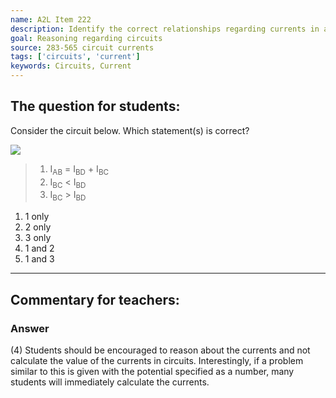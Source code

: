 ```yaml
---
name: A2L Item 222
description: Identify the correct relationships regarding currents in a circuit.
goal: Reasoning regarding circuits
source: 283-565 circuit currents
tags: ['circuits', 'current']
keywords: Circuits, Current
---
```


## The question for students:

Consider the circuit below.  Which statement(s) is correct?<div
class="img-center"><img src="/files/Item222_fig1.gif" /></div>
<blockquote> <ol type="1"> <li>I<sub>AB</sub> = I<sub>BD</sub> +
I<sub>BC</sub></li> <li>I<sub>BC</sub> &lt; I<sub>BD</sub></li>
<li>I<sub>BC</sub> &gt; I<sub>BD</sub></li> </ol> </blockquote>

1. 1 only
2. 2 only
3. 3 only
4. 1 and 2
5. 1 and 3



<hr/>

## Commentary for teachers:

### Answer

(4) Students should be encouraged to reason about the currents and not
calculate the value of the currents in circuits. Interestingly, if a
problem similar to this is given with the potential specified as a
number, many students will immediately calculate the currents.
